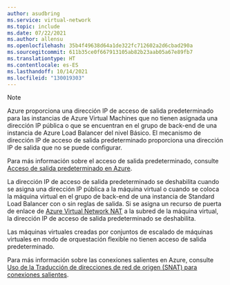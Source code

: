 ```yaml
---
author: asudbring
ms.service: virtual-network
ms.topic: include
ms.date: 07/22/2021
ms.author: allensu
ms.openlocfilehash: 35b4f49638d64a1de322fc712602a2d6cbad290a
ms.sourcegitcommit: 611b35ce0f667913105ab82b23aab05a67e89fb7
ms.translationtype: HT
ms.contentlocale: es-ES
ms.lasthandoff: 10/14/2021
ms.locfileid: "130019303"
---
```

> [!NOTE]
> Azure proporciona una dirección IP de acceso de salida predeterminado para las instancias de Azure Virtual Machines que no tienen asignada una dirección IP pública o que se encuentran en el grupo de back-end de una instancia de Azure Load Balancer del nivel Básico. El mecanismo de dirección IP de acceso de salida predeterminado proporciona una dirección IP de salida que no se puede configurar. 
>
> Para más información sobre el acceso de salida predeterminado, consulte [Acceso de salida predeterminado en Azure](../articles/virtual-network/ip-services/default-outbound-access.md).
>
>La dirección IP de acceso de salida predeterminado se deshabilita cuando se asigna una dirección IP pública a la máquina virtual o cuando se coloca la máquina virtual en el grupo de back-end de una instancia de Standard Load Balancer con o sin reglas de salida. Si se asigna un recurso de puerta de enlace de [Azure Virtual Network NAT](../articles/virtual-network/nat-gateway/nat-overview.md) a la subred de la máquina virtual, la dirección IP de acceso de salida predeterminado se deshabilita.
>
> Las máquinas virtuales creadas por conjuntos de escalado de máquinas virtuales en modo de orquestación flexible no tienen acceso de salida predeterminado.
>
> Para más información sobre las conexiones salientes en Azure, consulte [Uso de la Traducción de direcciones de red de origen (SNAT) para conexiones salientes](../articles/load-balancer/load-balancer-outbound-connections.md).